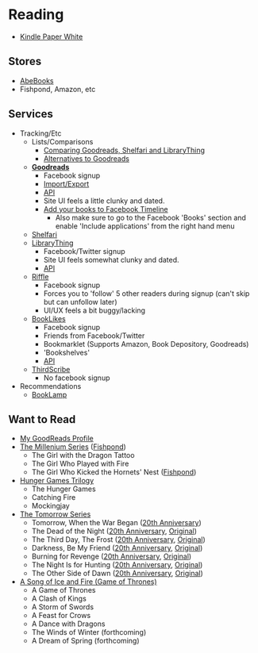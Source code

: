 # Reading

* [Kindle Paper White](http://www.amazon.com.au/gp/feature.html?docId=3077740006)

## Stores

* [AbeBooks](https://www.abebooks.com)
* Fishpond, Amazon, etc

## Services

* Tracking/Etc
  * Lists/Comparisons
    * [Comparing Goodreads, Shelfari and LibraryThing](http://ilmk.wordpress.com/2013/04/16/comparing-goodreads-shelfari-and-librarything/)
    * [Alternatives to Goodreads](http://bookriot.com/2013/04/03/alternatives-to-goodreads/)
  * **[Goodreads](http://www.goodreads.com/)**
    * Facebook signup
    * [Import/Export](https://www.goodreads.com/review/import)
    * [API](https://www.goodreads.com/api)
    * Site UI feels a little clunky and dated.
    * [Add your books to Facebook Timeline](https://www.goodreads.com/facebook/add_books)
      * Also make sure to go to the Facebook 'Books' section and enable 'Include applications' from the right hand menu
  * [Shelfari](http://www.shelfari.com/)
  * [LibraryThing](http://www.librarything.com/)
    * Facebook/Twitter signup
    * Site UI feels somewhat clunky and dated.
    * [API](https://www.librarything.com/services/)
  * [Riffle](http://www.rifflebooks.com/)
    * Facebook signup
    * Forces you to 'follow' 5 other readers during signup (can't skip but can unfollow later)
    * UI/UX feels a bit buggy/lacking
  * [BookLikes](http://booklikes.com/)
    * Facebook signup
    * Friends from Facebook/Twitter
    * Bookmarklet (Supports Amazon, Book Depository, Goodreads)
    * 'Bookshelves'
    * [API](http://booklikes.com/dev/docs)
  * [ThirdScribe](http://thirdscribe.com/)
    * No facebook signup
* Recommendations
  * [BookLamp](http://booklamp.org/)

## Want to Read

* [My GoodReads Profile](https://www.goodreads.com/user/show/29664620-glenn-grant)
* [The Millenium Series](http://en.wikipedia.org/wiki/Millennium_series) ([Fishpond]())
  * The Girl with the Dragon Tattoo
  * The Girl Who Played with Fire
  * The Girl Who Kicked the Hornets' Nest ([Fishpond](http://www.fishpond.com.au/Books/Girl-Who-Kicked-Hornets-Nest-Stieg-Larsson-Reg-Keeland-Translated-by/9780857380517))
* [Hunger Games Trilogy](http://en.wikipedia.org/wiki/The_Hunger_Games_trilogy)
  * The Hunger Games
  * Catching Fire
  * Mockingjay
* [The Tomorrow Series](http://en.wikipedia.org/wiki/Tomorrow_series)
  * Tomorrow, When the War Began ([20th Anniversary](http://www.fishpond.com.au/Books/Tomorrow-When-War-Began-John-Marsden/9781742612683))
  * The Dead of the Night ([20th Anniversary](http://www.fishpond.com.au/Books/Dead-of-Night-John-Marsden/9781742612645), [Original](http://www.fishpond.com.au/Books/Dead-of-Night-John-Marsden/9780330356473))
  * The Third Day, The Frost ([20th Anniversary](http://www.fishpond.com.au/Books/Third-Day-Frost-John-Marsden/9781742612676), [Original](http://www.fishpond.com.au/Books/Third-Day-Frost-John-Marsden/9780330356688))
  * Darkness, Be My Friend ([20th Anniversary](http://www.fishpond.com.au/Books/Darkness-be-My-Friend-John-Marsden/9781742612638), [Original](http://www.fishpond.com.au/Books/Darkness-Be-My-Friend-John-Marsden/9780330360050))
  * Burning for Revenge ([20th Anniversary](http://www.fishpond.com.au/Books/Burning-for-Revenge-John-Marsden/9781742612621), [Original](http://www.fishpond.com.au/Books/Burning-for-Revenge-John-Marsden/9780330360630))
  * The Night Is for Hunting ([20th Anniversary](http://www.fishpond.com.au/Books/Night-for-Hunting-John-Marsden/9781742612652), [Original](http://www.fishpond.com.au/Books/Night-for-Hunting-John-Marsden/9780330361361))
  * The Other Side of Dawn ([20th Anniversary](http://www.fishpond.com.au/Books/Other-Side-of-Dawn-John-Marsden/9781742612669), [Original](http://www.fishpond.com.au/Books/Other-Side-of-Dawn-John-Marsden/9780330362139))
* [A Song of Ice and Fire (Game of Thrones)](http://en.wikipedia.org/wiki/A_Song_of_Ice_and_Fire)
  * A Game of Thrones
  * A Clash of Kings
  * A Storm of Swords
  * A Feast for Crows
  * A Dance with Dragons
  * The Winds of Winter (forthcoming)
  * A Dream of Spring (forthcoming)


